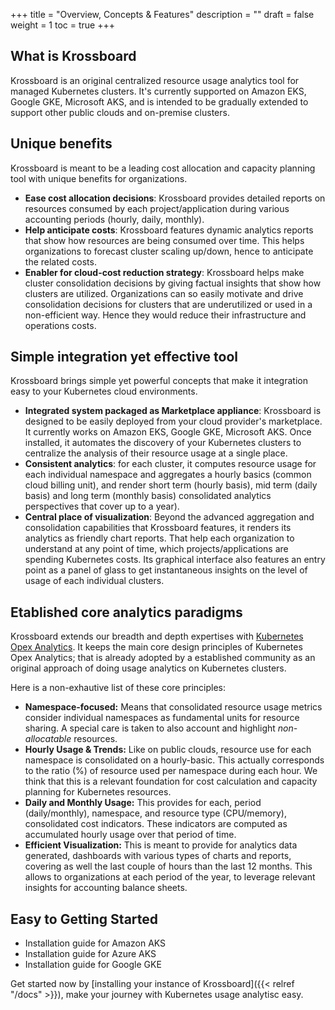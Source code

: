+++
title = "Overview, Concepts & Features"
description = ""
draft = false
weight = 1
toc = true 
+++


## What is Krossboard
Krossboard is an original centralized resource usage analytics tool for managed Kubernetes clusters. It's currently supported on Amazon EKS, Google GKE, Microsoft AKS, and is intended to be gradually extended to support other public clouds and on-premise clusters.

## Unique benefits
Krossboard is meant to be a leading cost allocation and capacity planning tool with unique benefits for organizations.

* **Ease cost allocation decisions**: Krossboard provides detailed reports on resources consumed by each project/application during various accounting periods (hourly, daily, monthly).
* **Help anticipate costs**: Krossboard features dynamic analytics reports that show how resources are being consumed over time. This helps organizations to forecast cluster scaling up/down, hence to anticipate the related costs.
* **Enabler for cloud-cost reduction strategy**: Krossboard helps make cluster consolidation decisions by giving factual insights that show how clusters are utilized. Organizations can so easily motivate and drive consolidation decisions for clusters that are underutilized or used in a non-efficient way. Hence they would reduce their infrastructure and operations costs.

## Simple integration yet effective tool
Krossboard brings simple yet powerful concepts that make it integration easy to your Kubernetes cloud environments. 

* **Integrated system packaged as Marketplace appliance**: Krossboard is designed to be easily deployed from your cloud provider's marketplace. It currently works on Amazon EKS, Google GKE, Microsoft AKS. Once installed, it automates the discovery of your Kubernetes clusters to centralize the analysis of their resource usage at a single place.
* **Consistent analytics**: for each cluster, it computes resource usage for each individual namespace and aggregates a hourly basics (common cloud billing unit), and render short term (hourly basis), mid term (daily basis) and long term (monthly basis) consolidated analytics perspectives that cover up to a year).
* **Central place of visualization**: Beyond the advanced aggregation and consolidation capabilities that Krossboard features, it renders its analytics as friendly chart reports. That help each organization to understand at any point of time, which projects/applications are spending Kubernetes costs. Its graphical interface also features an entry point as a panel of glass to get instantaneous insights on the level of usage of each individual  clusters.

## Etablished core analytics paradigms
Krossboard extends our breadth and depth expertises with [Kubernetes Opex Analytics](https://github.com/rchakode/kube-opex-analytics). It keeps the main core design principles of Kubernetes Opex Analytics; that is already adopted by a established community as an original approach of doing usage analytics on Kubernetes clusters.

Here is a non-exhautive list of these core principles:

* **Namespace-focused:**
    Means that consolidated resource usage metrics consider individual namespaces as fundamental units for resource sharing. A special care is taken to also account and highlight *non-allocatable* resources.
* **Hourly Usage & Trends:** 
    Like on public clouds, resource use for each namespace is consolidated on a hourly-basic. This actually corresponds to the ratio (%) of resource used per namespace during each hour. We think that this is a relevant foundation for cost calculation and capacity planning for Kubernetes resources.
* **Daily and Monthly Usage:** 
    This provides for each, period (daily/monthly), namespace, and resource type (CPU/memory), consolidated cost indicators. These indicators are computed as accumulated hourly usage over that period of time.
* **Efficient Visualization:** 
    This is meant to provide for analytics data generated, dashboards with various types of charts and reports, covering as well the last couple of hours than the last 12 months. This allows to organizations at each period of the year, to leverage relevant insights for accounting balance sheets.

## Easy to Getting Started

* Installation guide for Amazon AKS
* Installation guide for Azure AKS
* Installation guide for Google GKE

Get started now by [installing your instance of Krossboard]({{< relref "/docs" >}}), make your journey with Kubernetes usage analytisc easy.
